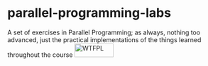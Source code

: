 # parallel-programming-labs
A set of exercises in Parallel Programming; as always, nothing too advanced, just the practical implementations of the things learned throughout the course
<a href="http://www.wtfpl.net/"><img
       src="http://www.wtfpl.net/wp-content/uploads/2012/12/wtfpl-badge-1.png"
       width="88" height="31" alt="WTFPL" /></a>
